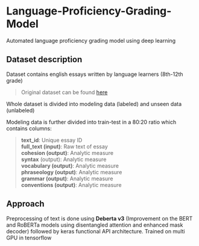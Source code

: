 # Language-Proficiency-Grading-Model
Automated language proficiency grading model using deep learning 

## **Dataset description**
Dataset contains english essays written by language learners (8th-12th grade)
>Original dataset can be found [here](https://www.kaggle.com/competitions/feedback-prize-english-language-learning/data/)

Whole dataset is divided into modeling data (labeled) and unseen data (unlabeled)

Modeling data is further divided into train-test in a 80:20 ratio which contains columns:
>**text_id**: Unique essay ID\
>**full_text (input)**: Raw text of essay\
>**cohesion (output)**: Analytic measure\
>**syntax** (output): Analytic measure\
>**vocabulary (output)**: Analytic measure\
>**phraseology (output)**: Analytic measure\
>**grammar (output)**: Analytic measure\
>**conventions (output)**: Analytic measure

## **Approach**
Preprocessing of text is done using **Deberta v3** (Improvement on the BERT and RoBERTa models using disentangled attention and enhanced mask decoder) followed by keras functional API architecture. Trained on multi GPU in tensorflow
